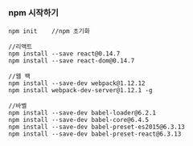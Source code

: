 ### npm 시작하기

    npm init    //npm 초기화
    
    //리액트
    npm install --save react@0.14.7 
    npm install --save react-dom@0.14.7 
    
    //웹 팩
    npm install --save-dev webpack@1.12.12
    npm install webpack-dev-server@1.12.1 -g
    
    //바벨
    npm install --save-dev babel-loader@6.2.1
    npm install --save-dev babel-core@6.4.5
    npm install --save-dev babel-preset-es2015@6.3.13
    npm install --save-dev babel-preset-react@6.3.13
